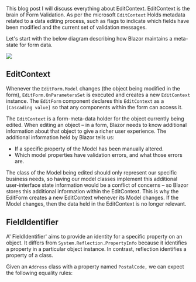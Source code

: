 This blog post I will discuss everything about EditContext. EditContext is the brain of Form Validation. As per the microsoft `EditContext`  Holds metadata related to a data editing process, such as flags to indicate which fields have been modified and the current set of validation messages.

Let's start with the below diagram describing how Blazor maintains a meta-state for form data.


![](https://blogger.googleusercontent.com/img/a/AVvXsEg0y5i62UyRyqzsBNnMMRafHgijAYsk1TaOWb8EuurNU4UyVipPP5ZUgPzOLzdtTjaUuCqPgn657XZpCts-ilqLRhjXpmULNig1msUJIW0imSqBoUY4BhdzJiu_R5KnYsqivOfVCJN02eUsSkUhl2Vv0Fd-I681eJJhmLV8FxLvCzutWRy9vPYv-g8Hnw=w459-h640)


## EditContext

Whenever the  `EditForm.Model`  changes (the object being modified in the form),  `EditForm.OnParametersSet`  is executed and creates a new  `EditContext`  instance. The  `EditForm`  component declares this  `EditContext`  as a  `[Cascading value]`  so that any components within the form can access it.

The  `EditContext`  is a form-meta-data holder for the object currently being edited. When editing an object –  in a form, Blazor needs to know additional information about that object to give a richer user experience. The additional information held by Blazor tells us:

-   If a specific property of the Model has been manually altered.
-   Which model properties have validation errors, and what those errors are.

The class of the Model being edited should only represent our specific business needs, so having our model classes implement this additional user-interface state information would be a conflict of concerns – so Blazor stores this additional information within the EditContext. This is why the EditForm creates a new EditContext whenever its Model changes. If the Model changes, then the data held in the EditContext is no longer relevant.

## FieldIdentifier

A' FieldIdentifier' aims to provide an identity for a specific property on an object. It differs from  `System.Reflection.PropertyInfo`  because it identifies a property in a particular object instance. In contrast, reflection identifies a property of a class.

Given an  `Address`  class with a property named  `PostalCode,` we can expect the following equality rules:
<!--stackedit_data:
eyJoaXN0b3J5IjpbLTEwOTA4MjA4OTksLTU2NjcxMjY3MywtMj
A4OTAxMjg0MiwxNjUxNDc5ODUwXX0=
-->